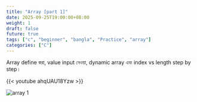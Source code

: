 ```yaml
---
title: "Array [part 1]"
date: 2025-09-25T19:00:00+08:00
weight: 1
draft: false
future: true
tags: ["c", "beginner", "bangla", "Practice", "array"]
categories: ["C"]
---
```


Array define করা, value input নেওয়া, dynamic array এবং index vs length step by step।

{{< youtube  ahqUAU18Yzw >}}

![array 1](/yt/images/array.svg)

<br>
